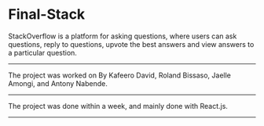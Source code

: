 # Final-Stack

StackOverflow is a platform for asking questions, where users can ask questions, reply to questions, upvote the best answers
and view answers to a particular question.

---
The project was worked on By Kafeero David, Roland Bissaso, Jaelle Amongi, and Antony Nabende.

---

The project was done within a week, and mainly done with React.js. 

 ----
 
 
